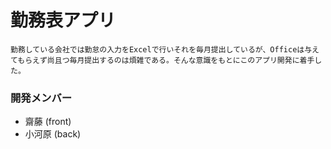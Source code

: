 # 勤務表アプリ
`勤務している会社では勤怠の入力をExcelで行いそれを毎月提出しているが、Officeは与えてもらえず尚且つ毎月提出するのは煩雑である。そんな意識をもとにこのアプリ開発に着手した。`

### 開発メンバー
- 齋藤 (front)
- 小河原 (back)